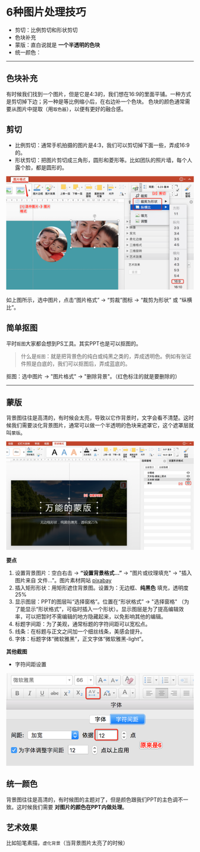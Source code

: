 # 6种图片处理技巧

- 剪切：比例剪切和形状剪切
- 色块补充
- 蒙版：直白说就是 **一个半透明的色块**
- 统一颜色：

---

## 色块补充

有时候我们找到一个图片，但是它是4:3的，我们想在16:9的里面平铺。一种方式是剪切掉下边；另一种是等比例缩小后，在右边补一个色块。
色块的颜色通常需要从图片中提取（用``取色器``），以便有更好的融合感。


## 剪切

- 比例剪切：通常手机拍摄的图片是4:3，我们可以剪切掉下面一些，弄成16:9的。
- 形状剪切：把图片剪切成三角形，圆形和菱形等。比如团队的照片墙，每个人露个脸，都是圆形的。

![](assets/ppt-picture-cutting.png)

如上图所示，选中图片，点击“图片格式” -> “剪裁”图标 -> “裁剪为形状” 或 “纵横比”。

## 简单抠图

平时``抠图``大家都会想到PS工具。其实PPT也是可以抠图的。

>什么是``抠图``：就是把背景色的纯白或纯黑之类的，弄成透明色。例如有张证件照是白底的，我们可以抠图后，弄成蓝底的。

抠图：选中图片 -> "图片格式" -> "删除背景"。（红色标注的就是要删除的）


----

## 蒙版

背景图往往是高清的，有时候会太亮，导致以它作背景时，文字会看不清楚。这时候我们需要淡化背景图片，通常可以做一个半透明的色块来遮罩它，这个遮罩层就叫``蒙版``。

![](assets/ppt-mengban.png)

**要点**

1. 设置背景图片：空白右击 -> **“设置背景格式...”** -> "图片或纹理填充" -> "插入图片来自 文件..."。图片素材网站 [pixabay](https://pixabay.com/)
2. 插入矩形形状：用矩形遮住背景图。设置为：无边框、**纯黑色** 填充，透明度25%
3. 显示图层：PPT的图层叫“选择窗格”。位置在“形状格式” -> "选择窗格" （为了能显示“形状格式”，可临时插入一个形状）。显示图层是为了提高编辑效率，可以把暂时不需编辑的地方隐藏起来，以免影响其他的编辑。
4. 标题字间距：为了美观，通常标题的字符间距可以宽松点。
5. 线条：在标题与正文之间加一个细丝线条，美感会提升。
6. 字体：标题字体“微软雅黑”，正文字体“微软雅黑-light”。

**其他截图**

- 字符间距设置

![](assets/ppt-character-pitch.png)

## 统一颜色

背景图往往是高清的，有时候图的主题对了，但是颜色跟我们PPT的主色调不一致。这时候我们需要 **对图片的颜色在PPT内做处理**。




## 艺术效果

比如铅笔素描，``虚化背景``（当背景图片太亮了的时候）
